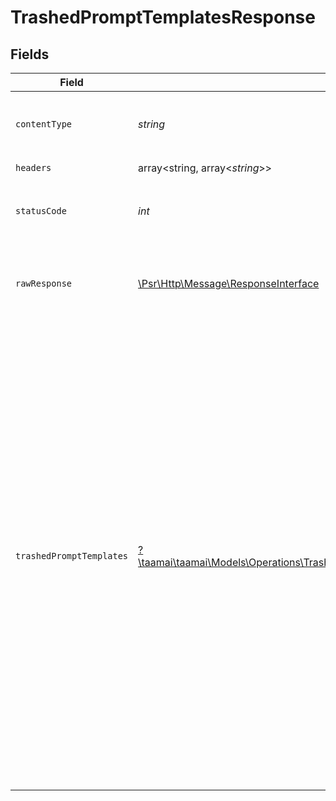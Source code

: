 # TrashedPromptTemplatesResponse


## Fields

| Field                                                                                                                                                                                                                                                                                                                                                                                                                                                                                                                                                                                             | Type                                                                                                                                                                                                                                                                                                                                                                                                                                                                                                                                                                                              | Required                                                                                                                                                                                                                                                                                                                                                                                                                                                                                                                                                                                          | Description                                                                                                                                                                                                                                                                                                                                                                                                                                                                                                                                                                                       | Example                                                                                                                                                                                                                                                                                                                                                                                                                                                                                                                                                                                           |
| ------------------------------------------------------------------------------------------------------------------------------------------------------------------------------------------------------------------------------------------------------------------------------------------------------------------------------------------------------------------------------------------------------------------------------------------------------------------------------------------------------------------------------------------------------------------------------------------------- | ------------------------------------------------------------------------------------------------------------------------------------------------------------------------------------------------------------------------------------------------------------------------------------------------------------------------------------------------------------------------------------------------------------------------------------------------------------------------------------------------------------------------------------------------------------------------------------------------- | ------------------------------------------------------------------------------------------------------------------------------------------------------------------------------------------------------------------------------------------------------------------------------------------------------------------------------------------------------------------------------------------------------------------------------------------------------------------------------------------------------------------------------------------------------------------------------------------------- | ------------------------------------------------------------------------------------------------------------------------------------------------------------------------------------------------------------------------------------------------------------------------------------------------------------------------------------------------------------------------------------------------------------------------------------------------------------------------------------------------------------------------------------------------------------------------------------------------- | ------------------------------------------------------------------------------------------------------------------------------------------------------------------------------------------------------------------------------------------------------------------------------------------------------------------------------------------------------------------------------------------------------------------------------------------------------------------------------------------------------------------------------------------------------------------------------------------------- |
| `contentType`                                                                                                                                                                                                                                                                                                                                                                                                                                                                                                                                                                                     | *string*                                                                                                                                                                                                                                                                                                                                                                                                                                                                                                                                                                                          | :heavy_check_mark:                                                                                                                                                                                                                                                                                                                                                                                                                                                                                                                                                                                | HTTP response content type for this operation                                                                                                                                                                                                                                                                                                                                                                                                                                                                                                                                                     |                                                                                                                                                                                                                                                                                                                                                                                                                                                                                                                                                                                                   |
| `headers`                                                                                                                                                                                                                                                                                                                                                                                                                                                                                                                                                                                         | array<string, array<*string*>>                                                                                                                                                                                                                                                                                                                                                                                                                                                                                                                                                                    | :heavy_check_mark:                                                                                                                                                                                                                                                                                                                                                                                                                                                                                                                                                                                | N/A                                                                                                                                                                                                                                                                                                                                                                                                                                                                                                                                                                                               |                                                                                                                                                                                                                                                                                                                                                                                                                                                                                                                                                                                                   |
| `statusCode`                                                                                                                                                                                                                                                                                                                                                                                                                                                                                                                                                                                      | *int*                                                                                                                                                                                                                                                                                                                                                                                                                                                                                                                                                                                             | :heavy_check_mark:                                                                                                                                                                                                                                                                                                                                                                                                                                                                                                                                                                                | HTTP response status code for this operation                                                                                                                                                                                                                                                                                                                                                                                                                                                                                                                                                      |                                                                                                                                                                                                                                                                                                                                                                                                                                                                                                                                                                                                   |
| `rawResponse`                                                                                                                                                                                                                                                                                                                                                                                                                                                                                                                                                                                     | [\Psr\Http\Message\ResponseInterface](https://www.php-fig.org/psr/psr-7/#33-psrhttpmessageresponseinterface)                                                                                                                                                                                                                                                                                                                                                                                                                                                                                      | :heavy_check_mark:                                                                                                                                                                                                                                                                                                                                                                                                                                                                                                                                                                                | Raw HTTP response; suitable for custom response parsing                                                                                                                                                                                                                                                                                                                                                                                                                                                                                                                                           |                                                                                                                                                                                                                                                                                                                                                                                                                                                                                                                                                                                                   |
| `trashedPromptTemplates`                                                                                                                                                                                                                                                                                                                                                                                                                                                                                                                                                                          | [?\taamai\taamai\Models\Operations\TrashedPromptTemplatesTrashedPromptTemplates](../../Models/Operations/TrashedPromptTemplatesTrashedPromptTemplates.md)                                                                                                                                                                                                                                                                                                                                                                                                                                         | :heavy_minus_sign:                                                                                                                                                                                                                                                                                                                                                                                                                                                                                                                                                                                | OK                                                                                                                                                                                                                                                                                                                                                                                                                                                                                                                                                                                                | {<br/>"status": "success",<br/>"message": "Data Fatched Successfully",<br/>"data": [<br/>{<br/>"id": 2,<br/>"user_id": 1,<br/>"name": "a",<br/>"icon": "\u003ci class=\"fa-solid fa-power-off blog-icon\"\u003e\u003c/i\u003e",<br/>"image": null,<br/>"description": "a",<br/>"template_code": "7AUBC",<br/>"lang": "en-US",<br/>"status": 1,<br/>"professional": 0,<br/>"new": 0,<br/>"public": 1,<br/>"edit": 0,<br/>"group": "public",<br/>"slug": "custom-template",<br/>"type": "custom",<br/>"prompt": null,<br/>"tone": 0,<br/>"fields": [],<br/>"package": "all",<br/>"created_at": "2023-07-21T11:48:04Z",<br/>"updated_at": "2023-09-04T09:04:34Z",<br/>"deleted_at": "2023-09-04T09:04:34Z"<br/>}<br/>]<br/>} |